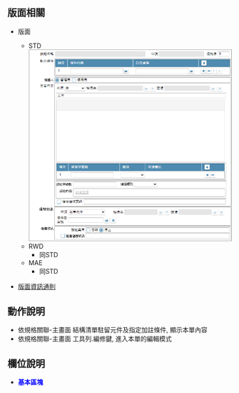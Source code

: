 ## <div id="layout">版面相關</div>
* 版面
    * STD</br>
        ![pic][image_button_STD]
    * RWD
        * 同STD
    * MAE</br>
        * 同STD

* [版面資訊通則][link_ruleother1]

## <div id="form-action">動作說明</div>
* 依規格關聯-主畫面 結構清單駐留元件及指定加註條件, 顯示本單內容
* 依規格關聯-主畫面 工具列.編修鍵, 進入本單的編輯模式

## <div id="object-desc">欄位說明</div>
* <p id="fieldbreak1" style="color:blue;font-weight:bold">基本區塊</p>


<!-- 圖片 -->
[image_button_STD]:attachment/ButtonBehavior_MAENotice.png        


<!-- 超連結 -->
[link_fieldbreak1]:#fieldbreak1 "欄位說明/基本區塊"
[link_fieldbreak3]:#fieldbreak3 "欄位說明/執行後續區塊"
[link_ruleother1]:/8.10.0/IDE/Specification/RulesOther/README#ruleother1 "共用通則_其它/版面資訊通則"